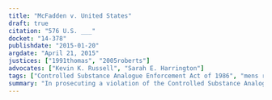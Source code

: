 ```yaml
---
title: "McFadden v. United States"
draft: true
citation: "576 U.S. ___"
docket: "14-378"
publishdate: "2015-01-20"
argdate: "April 21, 2015"
justices: ["1991thomas", "2005roberts"]
advocates: ["Kevin K. Russell", "Sarah E. Harrington"]
tags: ["Controlled Substance Analogue Enforcement Act of 1986", "mens rea"]
summary: "In prosecuting a violation of the Controlled Substance Analogue Enforcement Act of 1986, the Government must establish that the defendant knew he was dealing with a substance regulated under the Controlled Substances Act or Analogue Act."
---
```


